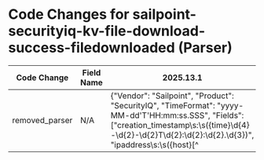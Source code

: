 # Code Changes for sailpoint-securityiq-kv-file-download-success-filedownloaded (Parser)

| Code Change | Field Name | 2025.13.1 | 2025.14.1 |
|-------------|------------|-----------|------------|
| removed_parser | N/A | {"Vendor": "Sailpoint", "Product": "SecurityIQ", "TimeFormat": "yyyy-MM-dd'T'HH:mm:ss.SSS", "Fields": ["creation_timestamp\s:\s({time}\d{4}-\d{2}-\d{2}T\d{2}:\d{2}:\d{2}.\d{3})", "ipaddress\s:\s({host}[^|]+)\s\|", "ipaddress\s:\s({dest_ip}((([0-9a-fA-F.]{0,4}):{1,2}){1,7}([0-9a-fA-F]){0,4})|(((25[0-5]|(2[0-4]|1\d|[0-9]|)\d)\.?\b){4}))(:({dest_port}\d+))? \|", "applicationtype\s:\s({app}[^|]+)\s\|", "fileextension\s:\s({file_ext}[^|]+)\s\|", "userfullname\s:\s({email_address}([A-Za-z0-9]+[!#$%&'+\/=?^_`~.\-])*[A-Za-z0-9]+@({email_domain}[^\]\s\"\\,;\|]+\.[^\]\s\"\\,;\|]+))\s\|", "objectname\s:\s({file_name}[^|]+) \|", "\spath\s:\s({file_dir}[^|]+)\s\|", "actiontype\s:\sFile\s({operation}[^|]+)\s\|"], "Name": "sailpoint-securityiq-kv-file-download-success-filedownloaded", "Conditions": ["| applicationtype : OneDrive ", "actiontype : File Downloaded"], "ParserVersion": "v1.0.0"} | N/A |